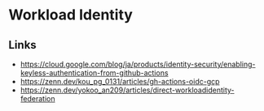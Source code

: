# Workload Identity

## Links

- <https://cloud.google.com/blog/ja/products/identity-security/enabling-keyless-authentication-from-github-actions>
- <https://zenn.dev/kou_pg_0131/articles/gh-actions-oidc-gcp>
- <https://zenn.dev/yokoo_an209/articles/direct-workloadidentity-federation>
